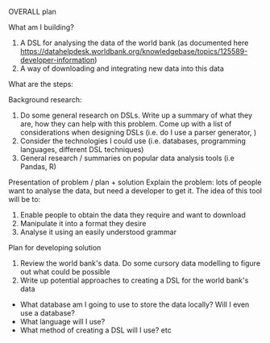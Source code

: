 OVERALL plan

What am I building?
1. A DSL for analysing the data of the world bank (as documented here https://datahelpdesk.worldbank.org/knowledgebase/topics/125589-developer-information)
2. A way of downloading and integrating new data into this data


What are the steps:

Background research:
1. Do some general research on DSLs. Write up a summary of what they are, how they can help with this problem. Come up with a list of considerations when designing DSLs (i.e. do I use a parser generator, )
2. Consider the technologies I could use (i.e. databases, programming languages, different DSL techniques)
3. General research / summaries on popular data analysis tools (i.e Pandas, R)

Presentation of problem / plan + solution
Explain the problem: lots of people want to analyse the data, but need a developer to get it. The idea of this tool will be to: 
1. Enable people to obtain the data they require and want to download
2. Manipulate it into a format they desire
3. Analyse it using an easily understood grammar 
 


Plan for developing solution

1. Review the world bank's data. Do some cursory data modelling to figure out what could be possible
2. Write up potential approaches to creating a DSL for the world bank's data
* What database am I going to use to store the data locally? Will I even use a database?
* What language will I use?
* What method of creating a DSL will I use? etc
